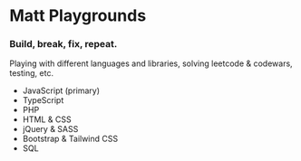 # Matt Playgrounds

### Build, break, fix, repeat.

Playing with different languages and libraries, solving leetcode & codewars, testing, etc.

* JavaScript (primary)
* TypeScript
* PHP
* HTML & CSS
* jQuery & SASS
* Bootstrap & Tailwind CSS
* SQL
